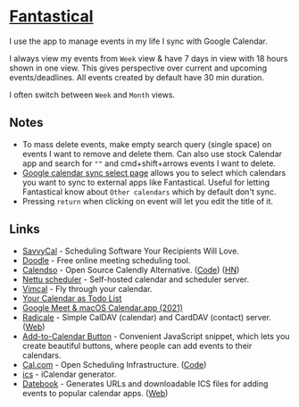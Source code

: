 # [Fantastical](https://flexibits.com/fantastical)

I use the app to manage events in my life I sync with Google Calendar.

I always view my events from `Week` view & have 7 days in view with 18 hours shown in one view. This gives perspective over current and upcoming events/deadlines. All events created by default have 30 min duration.

I often switch between `Week` and `Month` views.

## Notes

- To mass delete events, make empty search query (single space) on events I want to remove and delete them. Can also use stock Calendar app and search for `""` and cmd+shift+arrows events I want to delete.
- [Google calendar sync select page](https://calendar.google.com/calendar/syncselect) allows you to select which calendars you want to sync to external apps like Fantastical. Useful for letting Fantastical know about `Other calendars` which by default don't sync.
- Pressing `return` when clicking on event will let you edit the title of it.

## Links

- [SavvyCal](https://savvycal.com/) - Scheduling Software Your Recipients Will Love.
- [Doodle](https://doodle.com/en/) - Free online meeting scheduling tool.
- [Calendso](https://calendso.com/) - Open Source Calendly Alternative. ([Code](https://github.com/calendso/calendso)) ([HN](https://news.ycombinator.com/item?id=26817795))
- [Nettu scheduler](https://github.com/fmeringdal/nettu-scheduler) - Self-hosted calendar and scheduler server.
- [Vimcal](https://www.vimcal.com/) - Fly through your calendar.
- [Your Calendar as Todo List](https://twitter.com/swyx/status/1364107473724919809)
- [Google Meet & macOS Calendar.app (2021)](https://vito.io/2021/04/06/google-meet-calendar-mac-app)
- [Radicale](https://github.com/Kozea/Radicale) - Simple CalDAV (calendar) and CardDAV (contact) server. ([Web](https://radicale.org/))
- [Add-to-Calendar Button](https://github.com/jekuer/add-to-calendar-button) - Convenient JavaScript snippet, which lets you create beautiful buttons, where people can add events to their calendars.
- [Cal.com](https://cal.com/) - Open Scheduling Infrastructure. ([Code](https://github.com/calcom/cal.com))
- [ics](https://github.com/adamgibbons/ics) - iCalendar generator.
- [Datebook](https://github.com/jshor/datebook) - Generates URLs and downloadable ICS files for adding events to popular calendar apps. ([Web](https://datebook.dev/))